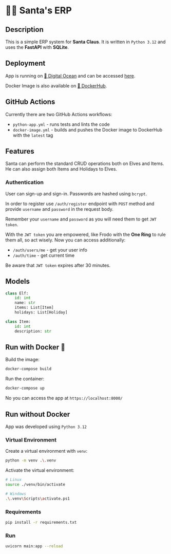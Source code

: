 # 🧑‍🎄 Santa's ERP

## Description

This is a simple ERP system for **Santa Claus**. It is written in `Python 3.12` and uses the **FastAPI** with **SQLite**.

## Deployment

App is running on [🌊 Digital Ocean](https://www.digitalocean.com/) and can be accessed [here](https://lobster-app-c568d.ondigitalocean.app/).

Docker Image is also available on [🐋 DockerHub](https://hub.docker.com/repository/docker/feefee00/santa-erp/general).

## GitHub Actions

Currently there are two GitHub Actions workflows:

- `python-app.yml` - runs tests and lints the code
- `docker-image.yml` - builds and pushes the Docker image to DockerHub with the `latest` tag

## Features

Santa can perform the standard CRUD operations both on Elves and Items. He can also assign both Items and Holidays to Elves.

### Authentication

User can sign-up and sign-in. Passwords are hashed using `bcrypt`.

In order to register use `/auth/register` endpoint with `POST` method and provide `username` and `password` in the request body.

Remember your `username` and `password` as you will need them to get `JWT token`.

With the `JWT token` you are empowered, like Frodo with the **One Ring** to rule them all, so act wisely. Now you can access additionally:

- `/auth/users/me` - get your user info
- `/auth/time` - get current time

Be aware that `JWT token` expires after 30 minutes.

## Models

``` python
class Elf:
    id: int
    name: str
    items: List[Item]
    holidays: List[Holiday]
```

``` python
class Item:
    id: int
    description: str        
```


## Run with Docker 🐋

Build the image:

```bash
docker-compose build
```

Run the container:

```bash
docker-compose up
```

No you can access the app at `https://localhost:8000/`


## Run without Docker

App was developed using `Python 3.12`

### Virtual Environment

Create a virtual environment with `venv`:

```bash
python -m venv .\.venv
```

Activate the virtual environment:

```bash
# Linux
source ./venv/bin/activate

# Windows
.\.venv\Scripts\activate.ps1
```

### Requirements

```bash
pip install -r requirements.txt
```

### Run

```bash
uvicorn main:app --reload
```
